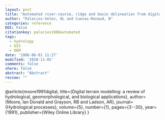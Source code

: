 ```yaml
---
layout: post
title: "Automated river-course, ridge and basin delineation from digital elevation data"
author: "Palacios-Velez, OL and Cuevas-Renaud, B"
categories: reference
DOI: False
citationkey: palacios1986automated
tags:
  - hydrology
  - GIS
  - DEM
date: '1986-06-01 11:27'
modified: '2020-11-05'
comments: false
share: false
abstract: "Abstract"
review: ""
---
```

@article{moore1991digital,
  title={Digital terrain modelling: a review of hydrological, geomorphological, and biological applications},
  author={Moore, Ian Donald and Grayson, RB and Ladson, AR},
  journal={Hydrological processes},
  volume={5},
  number={1},
  pages={3--30},
  year={1991},
  publisher={Wiley Online Library}
}
